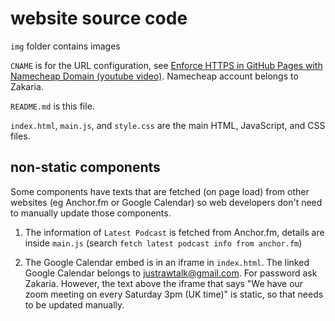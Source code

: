 # website source code

`img` folder contains images

`CNAME` is for the URL configuration, see [Enforce HTTPS in GitHub Pages with Namecheap Domain (youtube video)](https://www.youtube.com/watch?v=FBtehan5DAo&list=LL). Namecheap account belongs to Zakaria.

`README.md` is this file.

`index.html`, `main.js`, and `style.css` are the main HTML, JavaScript, and CSS files.

## non-static components
Some components have texts that are fetched (on page load) from other websites (eg Anchor.fm or Google Calendar) so web developers don't need to manually update those components.

1. The information of `Latest Podcast` is fetched from Anchor.fm, details are inside `main.js` (search `fetch latest podcast info from anchor.fm`)

2. The Google Calendar embed is in an iframe in `index.html`. The linked Google Calendar belongs to justrawtalk@gmail.com. For password ask Zakaria. However, the text above the iframe that says "We have our zoom meeting on every Saturday 3pm (UK time)" is static, so that needs to be updated manually.